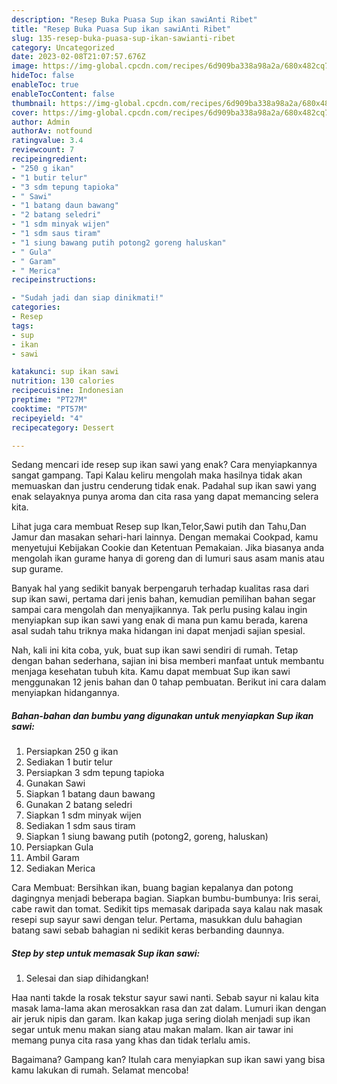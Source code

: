 ```yaml
---
description: "Resep Buka Puasa Sup ikan sawiAnti Ribet"
title: "Resep Buka Puasa Sup ikan sawiAnti Ribet"
slug: 135-resep-buka-puasa-sup-ikan-sawianti-ribet
category: Uncategorized
date: 2023-02-08T21:07:57.676Z
image: https://img-global.cpcdn.com/recipes/6d909ba338a98a2a/680x482cq70/sup-ikan-sawi-foto-resep-utama.jpg
hideToc: false
enableToc: true
enableTocContent: false
thumbnail: https://img-global.cpcdn.com/recipes/6d909ba338a98a2a/680x482cq70/sup-ikan-sawi-foto-resep-utama.jpg
cover: https://img-global.cpcdn.com/recipes/6d909ba338a98a2a/680x482cq70/sup-ikan-sawi-foto-resep-utama.jpg
author: Admin
authorAv: notfound
ratingvalue: 3.4
reviewcount: 7
recipeingredient:
- "250 g ikan"
- "1 butir telur"
- "3 sdm tepung tapioka"
- " Sawi"
- "1 batang daun bawang"
- "2 batang seledri"
- "1 sdm minyak wijen"
- "1 sdm saus tiram"
- "1 siung bawang putih potong2 goreng haluskan"
- " Gula"
- " Garam"
- " Merica"
recipeinstructions:

- "Sudah jadi dan siap dinikmati!"
categories:
- Resep
tags:
- sup
- ikan
- sawi

katakunci: sup ikan sawi 
nutrition: 130 calories
recipecuisine: Indonesian
preptime: "PT27M"
cooktime: "PT57M"
recipeyield: "4"
recipecategory: Dessert

---
```



Sedang mencari ide resep sup ikan sawi yang enak? Cara menyiapkannya sangat gampang. Tapi Kalau keliru mengolah maka hasilnya tidak akan memuaskan dan justru cenderung tidak enak. Padahal sup ikan sawi yang enak selayaknya punya aroma dan cita rasa yang dapat memancing selera kita.


Lihat juga cara membuat Resep sup Ikan,Telor,Sawi putih dan Tahu,Dan Jamur dan masakan sehari-hari lainnya. Dengan memakai Cookpad, kamu menyetujui Kebijakan Cookie dan Ketentuan Pemakaian. Jika biasanya anda mengolah ikan gurame hanya di goreng dan di lumuri saus asam manis atau sup gurame.

Banyak hal yang sedikit banyak berpengaruh terhadap kualitas rasa dari sup ikan sawi, pertama dari jenis bahan, kemudian pemilihan bahan segar sampai cara mengolah dan menyajikannya. Tak perlu pusing kalau ingin menyiapkan sup ikan sawi yang enak di mana pun kamu berada, karena asal sudah tahu triknya maka hidangan ini dapat menjadi sajian spesial.


Nah, kali ini kita coba, yuk, buat sup ikan sawi sendiri di rumah. Tetap dengan bahan sederhana, sajian ini bisa memberi manfaat untuk membantu menjaga kesehatan tubuh kita. Kamu dapat membuat Sup ikan sawi menggunakan 12 jenis bahan dan 0 tahap pembuatan. Berikut ini cara dalam menyiapkan hidangannya.

<!--inarticleads1-->

##### Bahan-bahan dan bumbu yang digunakan untuk menyiapkan Sup ikan sawi:

1. Persiapkan 250 g ikan
1. Sediakan 1 butir telur
1. Persiapkan 3 sdm tepung tapioka
1. Gunakan  Sawi
1. Siapkan 1 batang daun bawang
1. Gunakan 2 batang seledri
1. Siapkan 1 sdm minyak wijen
1. Sediakan 1 sdm saus tiram
1. Siapkan 1 siung bawang putih (potong2, goreng, haluskan)
1. Persiapkan  Gula
1. Ambil  Garam
1. Sediakan  Merica


Cara Membuat: Bersihkan ikan, buang bagian kepalanya dan potong dagingnya menjadi beberapa bagian. Siapkan bumbu-bumbunya: Iris serai, cabe rawit dan tomat. Sedikit tips memasak daripada saya kalau nak masak resepi sup sayur sawi dengan telur. Pertama, masukkan dulu bahagian batang sawi sebab bahagian ni sedikit keras berbanding daunnya. 

<!--inarticleads2-->

##### Step by step untuk memasak Sup ikan sawi:


1. Selesai dan siap dihidangkan!

Haa nanti takde la rosak tekstur sayur sawi nanti. Sebab sayur ni kalau kita masak lama-lama akan merosakkan rasa dan zat dalam. Lumuri ikan dengan air jeruk nipis dan garam. Ikan kakap juga sering diolah menjadi sup ikan segar untuk menu makan siang atau makan malam. Ikan air tawar ini memang punya cita rasa yang khas dan tidak terlalu amis. 

Bagaimana? Gampang kan? Itulah cara menyiapkan sup ikan sawi yang bisa kamu lakukan di rumah. Selamat mencoba!
